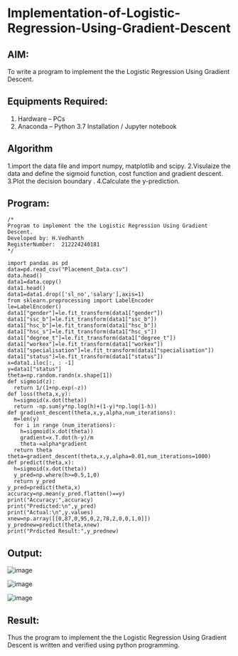 # Implementation-of-Logistic-Regression-Using-Gradient-Descent

## AIM:
To write a program to implement the the Logistic Regression Using Gradient Descent.

## Equipments Required:
1. Hardware – PCs
2. Anaconda – Python 3.7 Installation / Jupyter notebook

## Algorithm

1.import the data file and import numpy, matplotlib and scipy.
2.Visulaize the data and define the sigmoid function, cost function and gradient descent.
3.Plot the decision boundary .
4.Calculate the y-prediction.

## Program:
```
/*
Program to implement the the Logistic Regression Using Gradient Descent.
Developed by: H.Vedhanth
RegisterNumber:  212224240181
*/
```
```
import pandas as pd
data=pd.read_csv("Placement_Data.csv")
data.head()
data1=data.copy()
data1.head()
data1=data1.drop(['sl_no','salary'],axis=1)
from sklearn.preprocessing import LabelEncoder
le=LabelEncoder()
data1["gender"]=le.fit_transform(data1["gender"])
data1["ssc_b"]=le.fit_transform(data1["ssc_b"])
data1["hsc_b"]=le.fit_transform(data1["hsc_b"])
data1["hsc_s"]=le.fit_transform(data1["hsc_s"])
data1["degree_t"]=le.fit_transform(data1["degree_t"])
data1["workex"]=le.fit_transform(data1["workex"])
data1["specialisation"]=le.fit_transform(data1["specialisation"])
data1["status"]=le.fit_transform(data1["status"])
x=data1.iloc[:, : -1]
y=data1["status"]
theta=np.random.randn(x.shape[1])
def sigmoid(z):
  return 1/(1+np.exp(-z))
def loss(theta,x,y):
  h=sigmoid(x.dot(theta))
  return -np.sum(y*np.log(h)+(1-y)*np.log(1-h)) 
def gradient_descent(theta,x,y,alpha,num_iterations):
  m=len(y)
  for i in range (num_iterations):
    h=sigmoid(x.dot(theta))
    gradient=x.T.dot(h-y)/m
    theta-=alpha*gradient
  return theta
theta=gradient_descent(theta,x,y,alpha=0.01,num_iterations=1000)
def predict(theta,x):
  h=sigmoid(x.dot(theta))
  y_pred=np.where(h>=0.5,1,0)
  return y_pred
y_pred=predict(theta,x)
accuracy=np.mean(y_pred.flatten()==y)
print("Accuracy:",accuracy)
print("Predicted:\n",y_pred)
print("Actual:\n",y.values)
xnew=np.array([[0,87,0,95,0,2,78,2,0,0,1,0]])
y_prednew=predict(theta,xnew)
print("Prdicted Result:",y_prednew)

```
## Output:

![image](https://github.com/Saravana-kumar369/-Implementation-of-Logistic-Regression-Using-Gradient-Descent/assets/117925254/20d4f9c8-6b5a-4bda-b13a-a4eaf2903d2a)

![image](https://github.com/Saravana-kumar369/-Implementation-of-Logistic-Regression-Using-Gradient-Descent/assets/117925254/5d17e129-9dbf-4f26-843a-e05ba9803da1)

![image](https://github.com/Saravana-kumar369/-Implementation-of-Logistic-Regression-Using-Gradient-Descent/assets/117925254/0b8af54c-68ae-4b00-883a-6d5a17846012)


## Result:
Thus the program to implement the the Logistic Regression Using Gradient Descent is written and verified using python programming.

